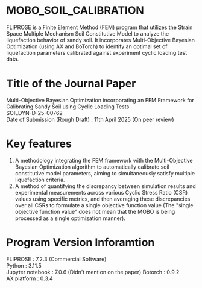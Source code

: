 # MOBO_SOIL_CALIBRATION
FLIPROSE is a Finite Element Method (FEM) program that utilizes the Strain Space Multiple Mechanism Soil Constitutive Model to analyze the liquefaction behavior of sandy soil. It incorporates Multi-Objective Bayesian Optimization (using AX and BoTorch) to identify an optimal set of liquefaction parameters calibrated against experiment cyclic loading test data.

# Title of the Journal Paper
Multi-Objective Bayesian Optimization incorporating an FEM Framework for Calibrating Sandy Soil using Cyclic Loading Tests<br>SOILDYN-D-25-00762<br>Date of Submission (Rough Draft) : 11th April 2025 (On peer review)

# Key features
1. A methodology integrating the FEM framework with the Multi-Objective Bayesian Optimization algorithm to automatically calibrate soil constitutive model parameters, aiming to simultaneously satisfy multiple liquefaction criteria.
2. A method of quantifying the discrepancy between simulation results and experimental measurements across various Cyclic Stress Ratio (CSR) values using specific metrics, and then averaging these discrepancies over all CSRs to formulate a single objective function value (The "single objective function value" does not mean that the MOBO is being processed as a single optimization manner).


# Program Version Inforamtion
FLIPROSE : 7.2.3 (Commercial Software)<br>
Python : 3.11.5<br>
Jupyter notebook : 7.0.6 (Didn't mention on the paper)
Botorch : 0.9.2<br>
AX platform : 0.3.4<br>

